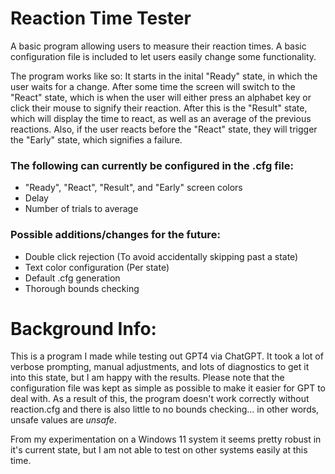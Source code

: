 # Reaction Time Tester

A basic program allowing users to measure their reaction times. A basic configuration file is included to let users easily change some functionality.

The program works like so: It starts in the inital "Ready" state, in which the user waits for a change. After some time the screen will switch to the "React" state, which is when the user will either press an alphabet key or click their mouse to signify their reaction. After this is the "Result" state, which will display the time to react, as well as an average of the previous reactions. Also, if the user reacts before the "React" state, they will trigger the "Early" state, which signifies a failure.

### The following can currently be configured in the .cfg file:
 - "Ready", "React", "Result", and "Early" screen colors
 - Delay
 - Number of trials to average

### Possible additions/changes for the future:
 - Double click rejection (To avoid accidentally skipping past a state)
 - Text color configuration (Per state)
 - Default .cfg generation
 - Thorough bounds checking

# Background Info:

This is a program I made while testing out GPT4 via ChatGPT. It took a lot of verbose prompting, manual adjustments, and lots of diagnostics to get it into this state, but I am happy with the results. Please note that the configuration file was kept as simple as possible to make it easier for GPT to deal with. As a result of this, the program doesn't work correctly without reaction.cfg and there is also little to no bounds checking... in other words, unsafe values are *unsafe*.

From my experimentation on a Windows 11 system it seems pretty robust in it's current state, but I am not able to test on other systems easily at this time.
